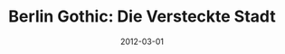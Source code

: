 ---
title: "Berlin Gothic: Die Versteckte Stadt"
authors: 
- "Jonas Winner"
genres:
    - "fiction"
    - "thriller"
date: "2012-03-01"
rating: 3
recommend: true
---